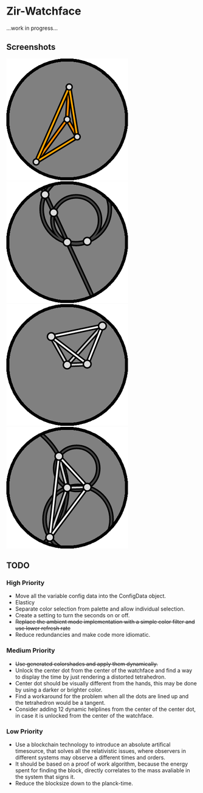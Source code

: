 # Zir-Watchface
...work in progress...

## Screenshots
![Preview](https://raw.githubusercontent.com/Tok/Zir-Watchface/master/Wearable/src/main/res/drawable-hdpi/preview_zir.png "Preview")
![Circles](https://raw.githubusercontent.com/Tok/Zir-Watchface/master/Wearable/src/main/res/drawable-hdpi/theme_circles.png "Circles")
![Fields](https://raw.githubusercontent.com/Tok/Zir-Watchface/master/Wearable/src/main/res/drawable-hdpi/theme_fields.png "Fields")
![Geometry](https://raw.githubusercontent.com/Tok/Zir-Watchface/master/Wearable/src/main/res/drawable-hdpi/theme_geometry.png "Geometry")

## TODO
### High Priority
* Move all the variable config data into the ConfigData object.
* Elasticy
* Separate color selection from palette and allow individual selection.
* Create a setting to turn the seconds on or off.
* ~~Replace the ambient mode implementation with a simple color filter and use lower refresh rate~~ 
* Reduce redundancies and make code more idiomatic.

### Medium Priority
* ~~Use generated colorshades and apply them dynamically.~~
* Unlock the center dot from the center of the watchface and find a way to display the time by just rendering a distorted tetrahedron.
* Center dot should be visually different from the hands, this may be done by using a darker or brighter color.
* Find a workaround for the problem when all the dots are lined up and the tetrahedron would be a tangent.
* Consider adding 12 dynamic helplines from the center of the center dot, in case it is unlocked from the center of the watchface.

### Low Priority
* Use a blockchain technology to introduce an absolute artifical timesource, that solves all the relativistic issues, where observers in different systems may observe a different times and orders.
* It should be based on a proof of work algorithm, because the energy spent for finding the block, directly correlates to the mass avaliable in the system that signs it.
* Reduce the blocksize down to the planck-time.

